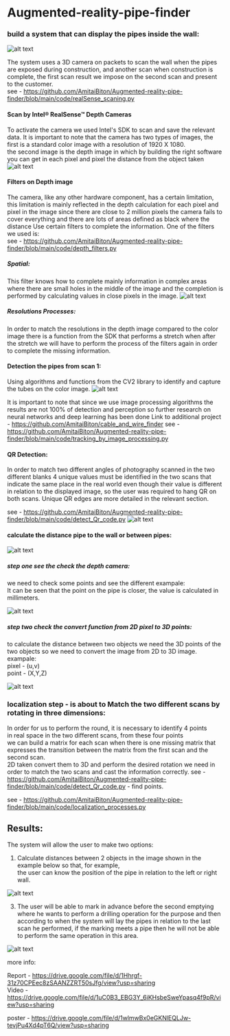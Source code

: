 # Augmented-reality-pipe-finder

### build a system that can display the pipes inside the wall:
![alt text](https://github.com/AmitaiBiton/Augmented-reality-pipe-finder/blob/master/Images/git1.png)  

The system uses a 3D camera on packets to scan the wall when the pipes are exposed 
during construction, and another scan when construction is complete,
the first scan result we impose on the second scan and present to the customer.  
see - https://github.com/AmitaiBiton/Augmented-reality-pipe-finder/blob/main/code/realSense_scaning.py



#### Scan by Intel® RealSense™ Depth Cameras
To activate the camera we used Intel's SDK to scan and save the relevant data.
It is important to note that the camera has two types of images,
the first is a standard color image with a resolution of 1920 X 1080.  
the second image is the depth image in which by building the right software you can get in each pixel and pixel the distance from the object taken
![alt text](https://github.com/AmitaiBiton/Augmented-reality-pipe-finder/blob/master/Images/depth.png)  

#### Filters on Depth image
The camera, like any other hardware component,
has a certain limitation, 
this limitation is mainly reflected in the depth calculation for each pixel and pixel in the image
since there are close to 2 million pixels the camera fails to cover everything and there are 
lots of areas defined as black where the distance Use certain filters to complete the information.
One of the filters we used is:   
see - https://github.com/AmitaiBiton/Augmented-reality-pipe-finder/blob/main/code/depth_filters.py
##### Spatial:
This filter knows how to complete mainly information in complex areas where there 
are small holes in the middle of the image and the completion is performed by calculating values in close pixels in the image.
![alt text](https://github.com/AmitaiBiton/Augmented-reality-pipe-finder/blob/master/Images/spatial.png)  


##### Resolutions Processes:
In order to match the resolutions in the depth image compared to the color image 
there is a function from the SDK that performs a stretch when after the stretch we will have to perform the process of the filters again in order to complete the missing information.


#### Detection the pipes from scan 1:
Using algorithms and functions from the CV2 library to identify and capture the tubes on the color image.
![alt text](https://github.com/AmitaiBiton/Augmented-reality-pipe-finder/blob/master/Images/detection.png)  

It is important to note that since we use image processing algorithms the results are not 100% of detection and perception 
so further research on neural networks and deep learning has been done Link to additional project - https://github.com/AmitaiBiton/cable_and_wire_finder
see - https://github.com/AmitaiBiton/Augmented-reality-pipe-finder/blob/main/code/tracking_by_image_processing.py

#### QR Detection:
In order to match two different angles of photography scanned in the two different
blanks 4 unique values must be identified in the two scans that indicate the same place in the real world
even though their value is different in relation to the displayed image,
so the user was required to hang QR on both scans. Unique QR edges are more detailed in the relevant section.  

see - https://github.com/AmitaiBiton/Augmented-reality-pipe-finder/blob/main/code/detect_Qr_code.py
![alt text](https://github.com/AmitaiBiton/Augmented-reality-pipe-finder/blob/master/Images/QR.png) 

#### calculate the distance pipe to the wall or between pipes:
![alt text](https://github.com/AmitaiBiton/Augmented-reality-pipe-finder/blob/master/Images/3D_distance.png) 

##### step one see the check the depth camera:
we need to check some points and see the different exampale:  
It can be seen that the point on the pipe is closer, the value is calculated in millimeters.  


![alt text](https://github.com/AmitaiBiton/Augmented-reality-pipe-finder/blob/master/Images/depth_point.png)   
      
      
##### step two check the convert function from 2D pixel to 3D points:
to calculate the distance between two objects we need the 3D points of the two objects so we need to convert the image from 2D to 3D image.  
exampale:  
pixel - (u,v)   
point - (X,Y,Z)  

![alt text](https://github.com/AmitaiBiton/Augmented-reality-pipe-finder/blob/master/Images/2D_to_3D.png)   

### localization step - is about to Match the two different scans by rotating in three dimensions:  
In order for us to perform the round, it is necessary to identify 4 points  
in real space in the two different scans, from these four points  
we can build a matrix for each scan when there is one missing matrix that expresses the transition between the matrix from the first scan and the second scan.  
2D taken convert them to 3D and perform the desired rotation we need in order to match the two scans and cast the information correctly.
see - https://github.com/AmitaiBiton/Augmented-reality-pipe-finder/blob/main/code/detect_Qr_code.py - find points.  

see - https://github.com/AmitaiBiton/Augmented-reality-pipe-finder/blob/main/code/localization_processes.py




## Results:
The system will allow the user to make two options:
1. Calculate distances between 2 objects in the image shown in the example below so that, for example,  
  the user can know the position of the pipe in relation to the left or right wall.
  
  ![alt text](https://github.com/AmitaiBiton/Augmented-reality-pipe-finder/blob/master/Images/output1.png)   

  
3. The user will be able to mark in advance before the second emptying where he wants to perform a drilling operation for the purpose and then according to when the system will lay the pipes in relation to the last scan he performed, if the marking meets a pipe then he will not be able to perform the same operation in this area.

![alt text](https://github.com/AmitaiBiton/Augmented-reality-pipe-finder/blob/master/Images/mark.png) 


more info:

Report  - https://drive.google.com/file/d/1Hhrgf-31z70CPEec8zSAANZZRT50sJfg/view?usp=sharing  
Video -  https://drive.google.com/file/d/1uC0B3_EBG3Y_6iKHsbeSweYpasq4f9pR/view?usp=sharing  

poster - https://drive.google.com/file/d/1wlmwBx0eGKNlEQLJw-tevjPu4Xd4pT6Q/view?usp=sharing
